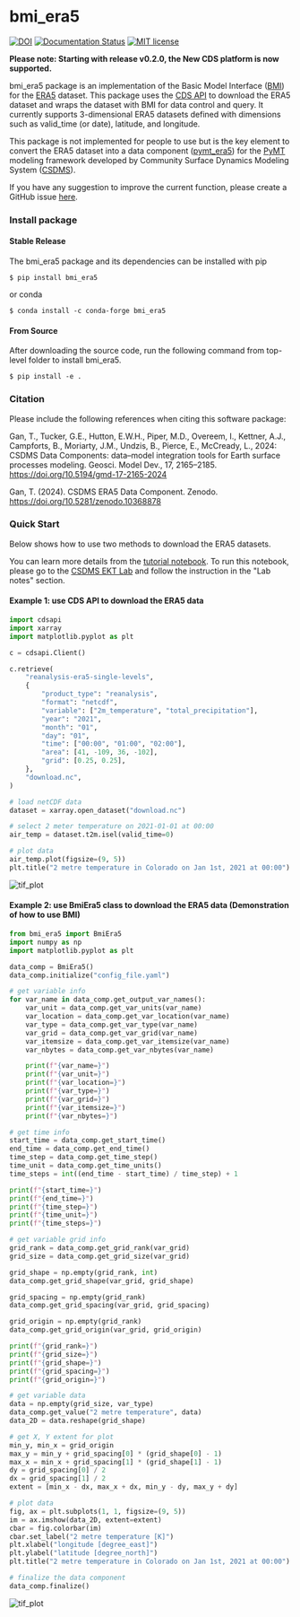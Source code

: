 # bmi_era5
[![DOI](https://zenodo.org/badge/DOI/10.5281/zenodo.10368878.svg)](https://doi.org/10.5281/zenodo.10368878)
[![Documentation Status](https://readthedocs.org/projects/bmi_era5/badge/?version=latest)](https://bmi-era5.readthedocs.io/en/latest/?badge=latest)
[![MIT license](https://img.shields.io/badge/License-MIT-blue.svg)](https://github.com/gantian127/bmi_era5/blob/master/LICENSE.txt)

**Please note: Starting with release v0.2.0, the New CDS platform is now supported.**

bmi_era5 package is an implementation of the Basic Model Interface ([BMI](https://bmi-spec.readthedocs.io/en/latest/))
for the [ERA5](https://confluence.ecmwf.int/display/CKB/ERA5) dataset.
This package uses the [CDS API](https://cds.climate.copernicus.eu/how-to-api) to download
the ERA5 dataset and wraps the dataset with BMI for data control and query.
It currently supports 3-dimensional ERA5
datasets defined with dimensions such as valid_time (or date), latitude, and longitude.

This package is not implemented for people to use but is the key element to convert the ERA5 dataset into
a data component ([pymt_era5](https://pymt-era5.readthedocs.io/)) for
the [PyMT](https://pymt.readthedocs.io/en/latest/?badge=latest) modeling framework developed
by Community Surface Dynamics Modeling System ([CSDMS](https://csdms.colorado.edu/wiki/Main_Page)).

If you have any suggestion to improve the current function, please create a GitHub issue
[here](https://github.com/gantian127/bmi_era5/issues).


### Install package

#### Stable Release

The bmi_era5 package and its dependencies can be installed with pip
```
$ pip install bmi_era5
```

or conda
```
$ conda install -c conda-forge bmi_era5
```

#### From Source

After downloading the source code, run the following command from top-level folder
to install bmi_era5.
```
$ pip install -e .
```

### Citation
Please include the following references when citing this software package:

Gan, T., Tucker, G.E., Hutton, E.W.H., Piper, M.D., Overeem, I., Kettner, A.J.,
Campforts, B., Moriarty, J.M., Undzis, B., Pierce, E., McCready, L., 2024:
CSDMS Data Components: data–model integration tools for Earth surface processes
modeling. Geosci. Model Dev., 17, 2165–2185. https://doi.org/10.5194/gmd-17-2165-2024

Gan, T. (2024). CSDMS ERA5 Data Component. Zenodo. https://doi.org/10.5281/zenodo.10368878


### Quick Start
Below shows how to use two methods to download the ERA5 datasets.

You can learn more details from the [tutorial notebook](https://github.com/gantian127/bmi_era5/blob/master/notebooks/bmi_era5.ipynb).
To run this notebook, please go to the [CSDMS EKT Lab](https://csdms.colorado.edu/wiki/Lab-0018) and follow the instruction in the "Lab notes" section.

#### Example 1: use CDS API to download the ERA5 data

```python
import cdsapi
import xarray
import matplotlib.pyplot as plt

c = cdsapi.Client()

c.retrieve(
    "reanalysis-era5-single-levels",
    {
        "product_type": "reanalysis",
        "format": "netcdf",
        "variable": ["2m_temperature", "total_precipitation"],
        "year": "2021",
        "month": "01",
        "day": "01",
        "time": ["00:00", "01:00", "02:00"],
        "area": [41, -109, 36, -102],
        "grid": [0.25, 0.25],
    },
    "download.nc",
)

# load netCDF data
dataset = xarray.open_dataset("download.nc")

# select 2 meter temperature on 2021-01-01 at 00:00
air_temp = dataset.t2m.isel(valid_time=0)

# plot data
air_temp.plot(figsize=(9, 5))
plt.title("2 metre temperature in Colorado on Jan 1st, 2021 at 00:00")
```
![tif_plot](docs/source/_static/tif_plot.png)


#### Example 2: use BmiEra5 class to download the ERA5 data (Demonstration of how to use BMI)

```python
from bmi_era5 import BmiEra5
import numpy as np
import matplotlib.pyplot as plt

data_comp = BmiEra5()
data_comp.initialize("config_file.yaml")

# get variable info
for var_name in data_comp.get_output_var_names():
    var_unit = data_comp.get_var_units(var_name)
    var_location = data_comp.get_var_location(var_name)
    var_type = data_comp.get_var_type(var_name)
    var_grid = data_comp.get_var_grid(var_name)
    var_itemsize = data_comp.get_var_itemsize(var_name)
    var_nbytes = data_comp.get_var_nbytes(var_name)

    print(f"{var_name=}")
    print(f"{var_unit=}")
    print(f"{var_location=}")
    print(f"{var_type=}")
    print(f"{var_grid=}")
    print(f"{var_itemsize=}")
    print(f"{var_nbytes=}")

# get time info
start_time = data_comp.get_start_time()
end_time = data_comp.get_end_time()
time_step = data_comp.get_time_step()
time_unit = data_comp.get_time_units()
time_steps = int((end_time - start_time) / time_step) + 1

print(f"{start_time=}")
print(f"{end_time=}")
print(f"{time_step=}")
print(f"{time_unit=}")
print(f"{time_steps=}")

# get variable grid info
grid_rank = data_comp.get_grid_rank(var_grid)
grid_size = data_comp.get_grid_size(var_grid)

grid_shape = np.empty(grid_rank, int)
data_comp.get_grid_shape(var_grid, grid_shape)

grid_spacing = np.empty(grid_rank)
data_comp.get_grid_spacing(var_grid, grid_spacing)

grid_origin = np.empty(grid_rank)
data_comp.get_grid_origin(var_grid, grid_origin)

print(f"{grid_rank=}")
print(f"{grid_size=}")
print(f"{grid_shape=}")
print(f"{grid_spacing=}")
print(f"{grid_origin=}")

# get variable data
data = np.empty(grid_size, var_type)
data_comp.get_value("2 metre temperature", data)
data_2D = data.reshape(grid_shape)

# get X, Y extent for plot
min_y, min_x = grid_origin
max_y = min_y + grid_spacing[0] * (grid_shape[0] - 1)
max_x = min_x + grid_spacing[1] * (grid_shape[1] - 1)
dy = grid_spacing[0] / 2
dx = grid_spacing[1] / 2
extent = [min_x - dx, max_x + dx, min_y - dy, max_y + dy]

# plot data
fig, ax = plt.subplots(1, 1, figsize=(9, 5))
im = ax.imshow(data_2D, extent=extent)
cbar = fig.colorbar(im)
cbar.set_label("2 metre temperature [K]")
plt.xlabel("longitude [degree_east]")
plt.ylabel("latitude [degree_north]")
plt.title("2 metre temperature in Colorado on Jan 1st, 2021 at 00:00")

# finalize the data component
data_comp.finalize()
```

![tif_plot](docs/source/_static/tif_plot.png)
